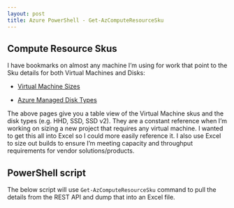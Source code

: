 ```yaml
---
layout: post
title: Azure PowerShell - Get-AzComputeResourceSku
---
```


## Compute Resource Skus

I have bookmarks on almost any machine I’m using for work that point to the Sku details for both Virtual Machines and Disks:

- [Virtual Machine Sizes](https://learn.microsoft.com/en-us/azure/virtual-machines/sizes)

- [Azure Managed Disk Types](https://learn.microsoft.com/en-us/azure/virtual-machines/disks-types)

The above pages give you a table view of the Virtual Machine skus and the disk types (e.g. HHD, SSD, SSD v2). They are a constant reference when I’m working on sizing a new project that requires any virtual machine. I wanted to get this all into Excel so I could more easily reference it. I also use Excel to size out builds to ensure I’m meeting capacity and throughput requirements for vendor solutions/products.

## PowerShell script

The below script will use `Get-AzComputeResourceSku` command to pull the details from the REST API and dump that into an Excel file.

<script src="https://gist.github.com/wsmelton/3c2984918106d808027a38b60f2ece06.js"/></script>

